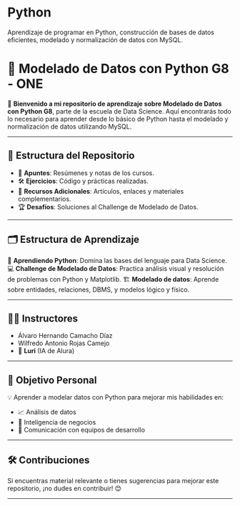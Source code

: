 # Python
Aprendizaje de programar en Python, construcción de bases de datos eficientes, modelado y normalización de datos con MySQL.

# 🐍 Modelado de Datos con Python G8 - ONE

🚀 **Bienvenido a mi repositorio de aprendizaje sobre Modelado de Datos con Python G8**, parte de la escuela de Data Science. Aquí encontrarás todo lo necesario para aprender desde lo básico de Python hasta el modelado y normalización de datos utilizando MySQL. 

---

## 🌟 **Estructura del Repositorio**

- 📂 **Apuntes**: Resúmenes y notas de los cursos.
- 🛠️ **Ejercicios**: Código y prácticas realizadas.
- 🔗 **Recursos Adicionales**: Artículos, enlaces y materiales complementarios.
- 🏆 **Desafíos**: Soluciones al Challenge de Modelado de Datos.

---

## 🗂️ **Estructura de Aprendizaje**

🐍 **Aprendiendo Python**: Domina las bases del lenguaje para Data Science.
💻 **Challenge de Modelado de Datos**: Practica análisis visual y resolución de problemas con Python y Matplotlib.
🏗️ **Modelado de datos**: Aprende sobre entidades, relaciones, DBMS, y modelos lógico y físico.

---

## 👩‍🏫 **Instructores**

- Álvaro Hernando Camacho Díaz  
- Wilfredo Antonio Rojas Camejo  
- 🤖 **Luri** (IA de Alura)  

---

## 🎯 **Objetivo Personal**

💡 Aprender a modelar datos con Python para mejorar mis habilidades en:
- 📈 Análisis de datos
- 💼 Inteligencia de negocios
- 🤝 Comunicación con equipos de desarrollo

---

## 🛠️ **Contribuciones**

Si encuentras material relevante o tienes sugerencias para mejorar este repositorio, ¡no dudes en contribuir! 😊

---

